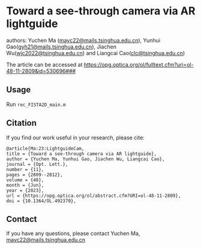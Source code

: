 # Toward a see-through camera via AR lightguide
authors: Yuchen Ma (mayc22@mails.tsinghua.edu.cn), Yunhui Gao(gyh21@mails.tsinghua.edu.cn), Jiachen Wu(wjc2022@tsinghua.edu.cn) and Liangcai Cao(clc@tsinghua.edu.cn)

The article can be accessed at https://opg.optica.org/ol/fulltext.cfm?uri=ol-48-11-2809&id=530696###

## Usage
Run `rec_FISTA2D_main.m`

## Citation
If you find our work useful in your research, please cite:
```
@article{Ma:23:LightguideCam,
title = {Toward a see-through camera via AR lightguide},
author = {Yuchen Ma, Yunhui Gao, Jiachen Wu, Liangcai Cao},
journal = {Opt. Lett.},
number = {11},
pages = {2809--2812},
volume = {48},
month = {Jun},
year = {2023},
url = {https://opg.optica.org/ol/abstract.cfm?URI=ol-48-11-2809},
doi = {10.1364/OL.492370},
```

## Contact
If you have any questions, please contact
Yuchen Ma, mayc22@mails.tsinghua.edu.cn
